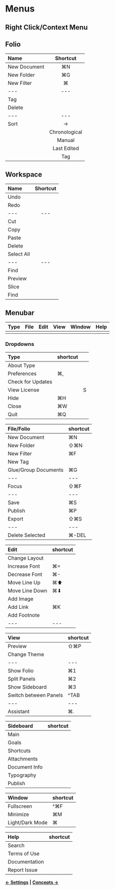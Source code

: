 # Menus

## Right Click/Context Menu

## Folio

| Name | Shortcut |
| :--- | :---: |
| New Document | ⌘N |
| New Folder | ⌘G |
| New Filter | ⌘ |
| --- | --- |
| Tag |  |
| Delete |  |
| --- | --- |
| Sort | → |
|  | Chronological |
|  | Manual |
|  | Last Edited |
|  | Tag |

## Workspace

| Name | Shortcut |
| :--- | :---: |
| Undo |  |
| Redo |  |
| --- | --- |
| Cut |  |
| Copy |  |
| Paste |  |
| Delete |  |
| Select All |  |
| --- | --- |
| Find |  |
| Preview |  |
| Slice |  |
| Find |  |

## Menubar

| Type | File | Edit | View | Window | Help |
| :--- | :--- | :--- | :--- | :--- | :--- |
|  |  |  |  |  |  |

### Dropdowns

| Type | shortcut |  |
| :--- | :--- | :--- |
| About Type |  |  |
| Preferences | ⌘, |  |
| Check for Updates |  |  |
| View License |  | S |
| Hide | ⌘H |  |
| Close | ⌘W |  |
| Quit | ⌘Q |  |

| File/Folio | shortcut |
| :--- | :--- |
| New Document | ⌘N |
| New Folder | ⇧⌘N |
| New Filter | ⌘F |
| New Tag |  |
| Glue/Group Documents | ⌘G |
| --- | --- |
| Focus | ⇧⌘F |
| --- | --- |
| Save | ⌘S |
| Publish | ⌘P |
| Export | ⇧⌘S |
| --- | --- |
| Delete Selected | ⌘-DEL |

| Edit | shortcut |
| :--- | :--- |
| Change Layout |  |
| Increase Font | ⌘= |
| Decrease Font | ⌘- |
| Move Line Up | ⌘⬆ |
| Move Line Down | ⌘⬇ |
| Add Image |  |
| Add Link | ⌘K |
| Add Footnote |  |
| --- | --- |

| View | shortcut |
| :--- | :--- |
| Preview | ⇧⌘P |
| Change Theme |  |
| --- | --- |
| Show Folio | ⌘1 |
| Split Panels | ⌘2 |
| Show Sideboard | ⌘3 |
| Switch between Panels | ^TAB |
| --- | --- |
| Assistant | ⌘. |

| Sideboard | shortcut |
| :--- | :--- |
| Main |  |
| Goals |  |
| Shortcuts |  |
| Attachments |  |
| Document Info |  |
| Typography |  |
| Publish |  |

| Window | shortcut |
| :--- | :--- |
| Fullscreen | ^⌘F |
| Minimize | ⌘M |
| Light/Dark Mode | ⌘ |

| Help | shortcut |
| :--- | :--- |
| Search |  |
| Terms of Use |  |
| Documentation |  |
| Report Issue |  |

[**← Settings**](https://github.com/JEFLBROWN/Type/wiki/Settings) **\|** [**Concepts →**](https://github.com/JEFLBROWN/Type/wiki/Concepts)

